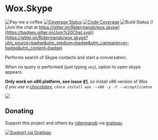 
# Wox.Skype

![Pay me a coffee](http://img.shields.io/gratipay/ridermansb.svg)
[![Coverage Status](https://coveralls.io/repos/Ridermansb/wox.skype/badge.svg)](https://coveralls.io/r/Ridermansb/wox.skype)
[![Code Coverage](https://img.shields.io/badge/coverage-code-brightgreen.svg)](http://ridermansb.github.io/wox.skype/coverage/index.htm)
![Build Status](https://ci.appveyor.com/api/projects/status/github/Ridermansb/wox.skype)
[![Join the chat at https://gitter.im/Ridermansb/wox.skype](https://badges.gitter.im/Join%20Chat.svg)](https://gitter.im/Ridermansb/wox.skype?utm_source=badge&utm_medium=badge&utm_campaign=pr-badge&utm_content=badge)


Performs search of Skype contacts and start a conversation.

When no query is performed (just typing `sky`), option to open skype appears.

**Only work on x86 platform, see issue [#1](https://github.com/Ridermansb/wox.skype/issues/1)**, so install x86 version of Wox  
*if you use a [chocolatey](https://chocolatey.org/), `choco install wox --x86 -y -f --acceptlicense`*

![](http://i.imgur.com/1NUoAdz.gif)
 

## Donating

Support this project and others by [ridermansb](https://gratipay.com/ridermansb/) via [gratipay](https://gratipay.com/ridermansb/).

[![Support via Gratipay](https://cdn.rawgit.com/gratipay/gratipay-badge/2.3.0/dist/gratipay.png)](https://gratipay.com/ridermansb/)
